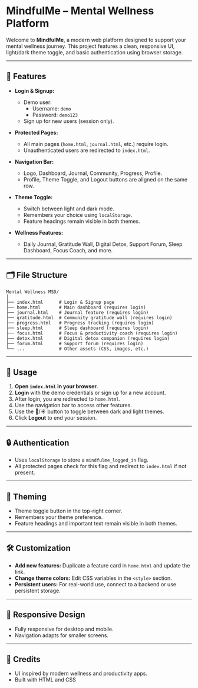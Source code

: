 # MindfulMe – Mental Wellness Platform

Welcome to **MindfulMe**, a modern web platform designed to support your mental wellness journey. This project features a clean, responsive UI, light/dark theme toggle, and basic authentication using browser storage.

---

## 🚀 Features

- **Login & Signup:**  
  - Demo user:  
    - Username: `demo`  
    - Password: `demo123`  
  - Sign up for new users (session only).

- **Protected Pages:**  
  - All main pages (`home.html`, `journal.html`, etc.) require login.
  - Unauthenticated users are redirected to `index.html`.

- **Navigation Bar:**  
  - Logo, Dashboard, Journal, Community, Progress, Profile.
  - Profile, Theme Toggle, and Logout buttons are aligned on the same row.

- **Theme Toggle:**  
  - Switch between light and dark mode.
  - Remembers your choice using `localStorage`.
  - Feature headings remain visible in both themes.

- **Wellness Features:**  
  - Daily Journal, Gratitude Wall, Digital Detox, Support Forum, Sleep Dashboard, Focus Coach, and more.

---

## 🗂️ File Structure

```
Mental Wellness MSD/
│
├── index.html      # Login & Signup page
├── home.html       # Main dashboard (requires login)
├── journal.html    # Journal feature (requires login)
├── gratitude.html  # Community gratitude wall (requires login)
├── progress.html   # Progress tracking (requires login)
├── sleep.html      # Sleep dashboard (requires login)
├── focus.html      # Focus & productivity coach (requires login)
├── detox.html      # Digital detox companion (requires login)
├── forum.html      # Support forum (requires login)
└── ...             # Other assets (CSS, images, etc.)
```

---

## 📝 Usage

1. **Open `index.html` in your browser.**
2. **Login** with the demo credentials or sign up for a new account.
3. After login, you are redirected to `home.html`.
4. Use the navigation bar to access other features.
5. Use the 🌙/☀️ button to toggle between dark and light themes.
6. Click **Logout** to end your session.

---

## 🔒 Authentication

- Uses `localStorage` to store a `mindfulme_logged_in` flag.
- All protected pages check for this flag and redirect to `index.html` if not present.

---

## 🎨 Theming

- Theme toggle button in the top-right corner.
- Remembers your theme preference.
- Feature headings and important text remain visible in both themes.

---

## 🛠️ Customization

- **Add new features:** Duplicate a feature card in `home.html` and update the link.
- **Change theme colors:** Edit CSS variables in the `<style>` section.
- **Persistent users:** For real-world use, connect to a backend or use persistent storage.

---

## 📱 Responsive Design

- Fully responsive for desktop and mobile.
- Navigation adapts for smaller screens.

---

## 🙏 Credits

- UI inspired by modern wellness and productivity apps.
- Built with HTML and CSS
